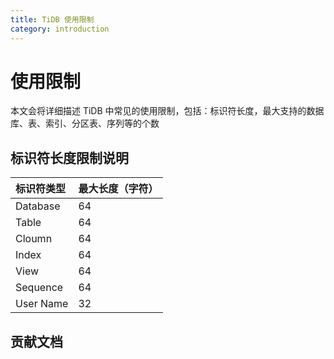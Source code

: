```yaml
---
title: TiDB 使用限制
category: introduction
---
```


# 使用限制

本文会将详细描述 TiDB 中常见的使用限制，包括：标识符长度，最大支持的数据库、表、索引、分区表、序列等的个数

## 标识符长度限制说明

| 标识符类型                  |              最大长度（字符） |
|:---------------------------|:---------------------------|
| Database | 64 |
| Table    | 64 |
| Cloumn   | 64 |
| Index    | 64 |
| View     | 64 |
| Sequence | 64 |
| User Name| 32 |

## 贡献文档
